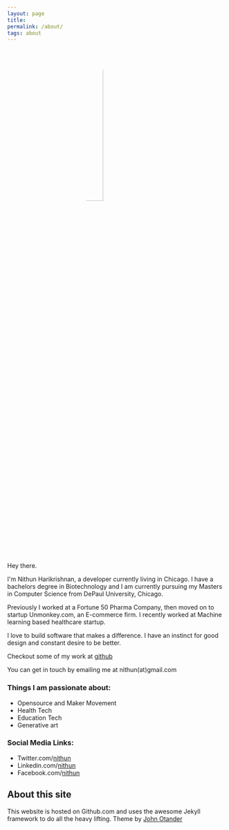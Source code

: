 ```yaml
---
layout: page
title:
permalink: /about/
tags: about
---
```

<img src="{{ site.baseurl }}/images/square.jpg" style="display: block; margin: auto; width: 30%; border-radius: 50%;">

Hey there.

I'm Nithun Harikrishnan, a developer currently living in Chicago. I have a bachelors degree in Biotechnology and I am currently pursuing my Masters in Computer Science from DePaul University, Chicago.

Previously I worked at a Fortune 50 Pharma Company, then moved on to startup Unmonkey.com, an E-commerce firm. I recently worked at Machine learning based healthcare startup.

I love to build software that makes a difference. I have an instinct for good design and constant desire to be better.

Checkout some of my work at [github](https://github.com/nithunx)

You can get in touch by emailing me at nithun(at)gmail.com

### Things I am passionate about:

* Opensource and Maker Movement
* Health Tech
* Education Tech
* Generative art

### Social Media Links:

* Twitter.com/[nithun](http://twitter.com/nithun)
* Linkedin.com/[nithun](http://linkedin.com/in/nithun)
* Facebook.com/[nithun](http://facebook.com/nithun)


## About this site
This website is hosted on Github.com and uses the awesome Jekyll framework to do all the heavy lifting. Theme by [John Otander](http://johnotander.com)

